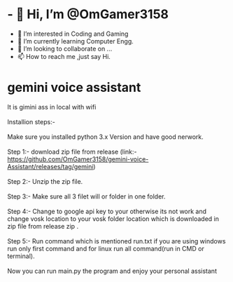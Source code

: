 # - 👋 Hi, I’m @OmGamer3158
- 👀 I’m interested in Coding and Gaming
- 🌱 I’m currently learning Computer Engg.
- 💞️ I’m looking to collaborate on ...
- 📫 How to reach me ,just say Hi.

# gemini voice assistant
It is gimini ass in local with wifi <br><br>
Installion steps:-<br><br>
Make sure you installed python 3.x Version and have good nerwork.<br><br>
Step 1:- download zip file from release (link:- https://github.com/OmGamer3158/gemini-voice-Assistant/releases/tag/gemini)<br><br>
Step 2:- Unzip the zip file.<br><br>
Step 3:- Make sure all 3 filet will or folder in one folder.<br><br>
Step 4:- Change to google api key to your otherwise its not work and change vosk location to your vosk folder location which is downloaded in zip file from release zip .<br><br>
Step 5:- Run command which is mentioned run.txt if you are using windows run only first command and for linux run all command(run in CMD or terminal).<br><br>
Now you can run main.py the program and enjoy your personal assistant 
